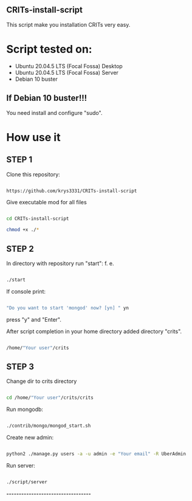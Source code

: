 ## CRITs-install-script

This script make you installation CRITs very easy.

# Script tested on:

* Ubuntu 20.04.5 LTS (Focal Fossa) Desktop
* Ubuntu 20.04.5 LTS (Focal Fossa) Server
* Debian 10 buster

## If Debian 10 buster!!!

You need install and configure "sudo".

# How use it

## STEP 1

Clone this repository:
``` bash

https://github.com/krys3331/CRITs-install-script
```

Give executable mod for all files
``` bash

cd CRITs-install-script

chmod +x ./*

```

## STEP 2

In directory with repository run "start": f. e.
``` bash

./start
````
If console print:
``` bash

"Do you want to start 'mongod' now? [yn] " yn

```
press "y" and "Enter".


After script completion in your home directory added directory "crits".
```bash

/home/"Your user"/crits
```


## STEP 3

Change dir to crits directory
```bash

cd /home/"Your user"/crits/crits
```
Run mongodb:
```bash

./contrib/mongo/mongod_start.sh
```

Create new admin:
```bash

python2 ./manage.py users -a -u admin -e "Your email" -R UberAdmin
```

Run server:
```bash

./script/server
```

**----------------------------------**
